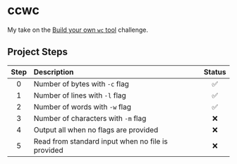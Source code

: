 # ccwc
My take on the [Build your own `wc` tool](https://codingchallenges.fyi/challenges/challenge-wc) challenge.

## Project Steps

|Step   |Description                                        |Status             |
|:-----:|:--------------------------------------------------|:-----------------:|
|   0   | Number of bytes with `-c` flag                    |:white_check_mark: |
|   1   | Number of lines with `-l` flag                    |:white_check_mark: |
|   2   | Number of words with `-w` flag                    |:white_check_mark: |
|   3   | Number of characters with `-m` flag               |:x:                |
|   4   | Output all when no flags are provided             |:x:                |
|   5   | Read from standard input when no file is provided |:x:                |
